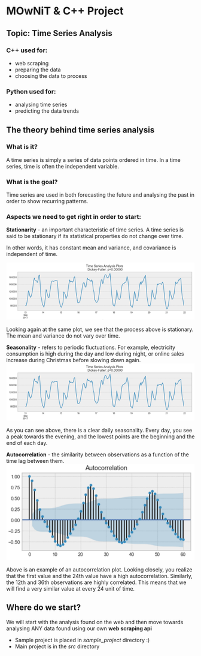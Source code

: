 # MOwNiT & C++ Project

## Topic: Time Series Analysis

### C++ used for:

- web scraping
- preparing the data
- choosing the data to process

### Python used for:

- analysing time series
- predicting the data trends

## The theory behind time series analysis

### What is it?

A time series is simply a series of data points ordered in time. In a time series, time is often the independent
variable.

### What is the goal?

Time series are used in both forecasting the future and analysing the past in order to show recurring patterns.

### Aspects we need to get right in order to start:

**Stationarity** - an important characteristic of time series. A time series is said to be stationary if its statistical
properties do not change over time.

In other words, it has constant mean and variance, and covariance is independent of time.

![stationarity_example](docs/plots/stationarity_and_stationarity_example.png)

Looking again at the same plot, we see that the process above is stationary. The mean and variance do not vary over
time.

**Seasonality** - refers to periodic fluctuations. For example, electricity consumption is high during the day and low
during night, or online sales increase during Christmas before slowing down again.
![seasonality_example](docs/plots/stationarity_and_stationarity_example.png)

As you can see above, there is a clear daily seasonality. Every day, you see a peak towards the evening, and the lowest
points are the beginning and the end of each day.

**Autocorrelation** - the similarity between observations as a function of the time lag between them.
![autocorrelation_example](docs/plots/autocorrelation_example.png)

Above is an example of an autocorrelation plot. Looking closely, you realize that the first value and the 24th value
have a high autocorrelation. Similarly, the 12th and 36th observations are highly correlated. This means that we will
find a very similar value at every 24 unit of time.

## Where do we start?

We will start with the analysis found on the web and then move towards analysing ANY data found using our own **web
scraping api**

- Sample project is placed in *sample_project* directory :)
- Main project is in the *src* directory
